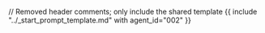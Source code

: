// Removed header comments; only include the shared template
{{ include "../_start_prompt_template.md" with agent_id="002" }}